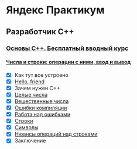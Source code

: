 # Яндекс Практикум

## Разработчик C++

### [Основы С++. Бесплатный вводный курс](https://github.com/PatriotRossii/-/tree/master/%D0%9E%D1%81%D0%BD%D0%BE%D0%B2%D1%8B%20C%2B%2B.%20%D0%91%D0%B5%D1%81%D0%BF%D0%BB%D0%B0%D1%82%D0%BD%D1%8B%D0%B9%20%D0%B2%D0%B2%D0%BE%D0%B4%D0%BD%D1%8B%D0%B9%20%D0%BA%D1%83%D1%80%D1%81)

#### [Числа и строки: операции с ними, ввод и вывод](https://github.com/PatriotRossii/-/tree/master/%D0%9E%D1%81%D0%BD%D0%BE%D0%B2%D1%8B%20C%2B%2B.%20%D0%91%D0%B5%D1%81%D0%BF%D0%BB%D0%B0%D1%82%D0%BD%D1%8B%D0%B9%20%D0%B2%D0%B2%D0%BE%D0%B4%D0%BD%D1%8B%D0%B9%20%D0%BA%D1%83%D1%80%D1%81/%D0%A7%D0%B8%D1%81%D0%BB%D0%B0%20%D0%B8%20%D1%81%D1%82%D1%80%D0%BE%D0%BA%D0%B8.%20%D0%9E%D0%BF%D0%B5%D1%80%D0%B0%D1%86%D0%B8%D0%B8%20%D1%81%20%D0%BD%D0%B8%D0%BC%D0%B8%2C%20%D0%B2%D0%B2%D0%BE%D0%B4%20%D0%B8%20%D0%B2%D1%8B%D0%B2%D0%BE%D0%B4)

- [X] Как тут все устроено
- [X] [Hello, friend](https://github.com/PatriotRossii/-/tree/master/%D0%9E%D1%81%D0%BD%D0%BE%D0%B2%D1%8B%20C%2B%2B.%20%D0%91%D0%B5%D1%81%D0%BF%D0%BB%D0%B0%D1%82%D0%BD%D1%8B%D0%B9%20%D0%B2%D0%B2%D0%BE%D0%B4%D0%BD%D1%8B%D0%B9%20%D0%BA%D1%83%D1%80%D1%81/%D0%A7%D0%B8%D1%81%D0%BB%D0%B0%20%D0%B8%20%D1%81%D1%82%D1%80%D0%BE%D0%BA%D0%B8.%20%D0%9E%D0%BF%D0%B5%D1%80%D0%B0%D1%86%D0%B8%D0%B8%20%D1%81%20%D0%BD%D0%B8%D0%BC%D0%B8%2C%20%D0%B2%D0%B2%D0%BE%D0%B4%20%D0%B8%20%D0%B2%D1%8B%D0%B2%D0%BE%D0%B4/Hello%2C%20friend)
- [X] Зачем нужен C++
- [X] [Целые числа](https://github.com/PatriotRossii/-/tree/master/%D0%9E%D1%81%D0%BD%D0%BE%D0%B2%D1%8B%20C%2B%2B.%20%D0%91%D0%B5%D1%81%D0%BF%D0%BB%D0%B0%D1%82%D0%BD%D1%8B%D0%B9%20%D0%B2%D0%B2%D0%BE%D0%B4%D0%BD%D1%8B%D0%B9%20%D0%BA%D1%83%D1%80%D1%81/%D0%A7%D0%B8%D1%81%D0%BB%D0%B0%20%D0%B8%20%D1%81%D1%82%D1%80%D0%BE%D0%BA%D0%B8.%20%D0%9E%D0%BF%D0%B5%D1%80%D0%B0%D1%86%D0%B8%D0%B8%20%D1%81%20%D0%BD%D0%B8%D0%BC%D0%B8%2C%20%D0%B2%D0%B2%D0%BE%D0%B4%20%D0%B8%20%D0%B2%D1%8B%D0%B2%D0%BE%D0%B4/%D0%A6%D0%B5%D0%BB%D1%8B%D0%B5%20%D1%87%D0%B8%D1%81%D0%BB%D0%B0)
- [X] [Вещественные числа](https://github.com/PatriotRossii/-/tree/master/%D0%9E%D1%81%D0%BD%D0%BE%D0%B2%D1%8B%20C%2B%2B.%20%D0%91%D0%B5%D1%81%D0%BF%D0%BB%D0%B0%D1%82%D0%BD%D1%8B%D0%B9%20%D0%B2%D0%B2%D0%BE%D0%B4%D0%BD%D1%8B%D0%B9%20%D0%BA%D1%83%D1%80%D1%81/%D0%A7%D0%B8%D1%81%D0%BB%D0%B0%20%D0%B8%20%D1%81%D1%82%D1%80%D0%BE%D0%BA%D0%B8.%20%D0%9E%D0%BF%D0%B5%D1%80%D0%B0%D1%86%D0%B8%D0%B8%20%D1%81%20%D0%BD%D0%B8%D0%BC%D0%B8%2C%20%D0%B2%D0%B2%D0%BE%D0%B4%20%D0%B8%20%D0%B2%D1%8B%D0%B2%D0%BE%D0%B4/%D0%92%D0%B5%D1%89%D0%B5%D1%81%D1%82%D0%B2%D0%B5%D0%BD%D0%BD%D1%8B%D0%B5%20%D1%87%D0%B8%D1%81%D0%BB%D0%B0)
- [X] [Ошибки компиляции](https://github.com/PatriotRossii/-/tree/master/%D0%9E%D1%81%D0%BD%D0%BE%D0%B2%D1%8B%20C%2B%2B.%20%D0%91%D0%B5%D1%81%D0%BF%D0%BB%D0%B0%D1%82%D0%BD%D1%8B%D0%B9%20%D0%B2%D0%B2%D0%BE%D0%B4%D0%BD%D1%8B%D0%B9%20%D0%BA%D1%83%D1%80%D1%81/%D0%A7%D0%B8%D1%81%D0%BB%D0%B0%20%D0%B8%20%D1%81%D1%82%D1%80%D0%BE%D0%BA%D0%B8.%20%D0%9E%D0%BF%D0%B5%D1%80%D0%B0%D1%86%D0%B8%D0%B8%20%D1%81%20%D0%BD%D0%B8%D0%BC%D0%B8%2C%20%D0%B2%D0%B2%D0%BE%D0%B4%20%D0%B8%20%D0%B2%D1%8B%D0%B2%D0%BE%D0%B4/%D0%9E%D1%88%D0%B8%D0%B1%D0%BA%D0%B8%20%D0%BA%D0%BE%D0%BC%D0%BF%D0%B8%D0%BB%D1%8F%D1%86%D0%B8%D0%B8)
- [X] [Работа над ошибками](https://github.com/PatriotRossii/-/tree/master/%D0%9E%D1%81%D0%BD%D0%BE%D0%B2%D1%8B%20C%2B%2B.%20%D0%91%D0%B5%D1%81%D0%BF%D0%BB%D0%B0%D1%82%D0%BD%D1%8B%D0%B9%20%D0%B2%D0%B2%D0%BE%D0%B4%D0%BD%D1%8B%D0%B9%20%D0%BA%D1%83%D1%80%D1%81/%D0%A7%D0%B8%D1%81%D0%BB%D0%B0%20%D0%B8%20%D1%81%D1%82%D1%80%D0%BE%D0%BA%D0%B8.%20%D0%9E%D0%BF%D0%B5%D1%80%D0%B0%D1%86%D0%B8%D0%B8%20%D1%81%20%D0%BD%D0%B8%D0%BC%D0%B8%2C%20%D0%B2%D0%B2%D0%BE%D0%B4%20%D0%B8%20%D0%B2%D1%8B%D0%B2%D0%BE%D0%B4/%D0%A0%D0%B0%D0%B1%D0%BE%D1%82%D0%B0%20%D0%BD%D0%B0%D0%B4%20%D0%BE%D1%88%D0%B8%D0%B1%D0%BA%D0%B0%D0%BC%D0%B8)
- [X] [Строки](https://github.com/PatriotRossii/-/tree/master/%D0%9E%D1%81%D0%BD%D0%BE%D0%B2%D1%8B%20C%2B%2B.%20%D0%91%D0%B5%D1%81%D0%BF%D0%BB%D0%B0%D1%82%D0%BD%D1%8B%D0%B9%20%D0%B2%D0%B2%D0%BE%D0%B4%D0%BD%D1%8B%D0%B9%20%D0%BA%D1%83%D1%80%D1%81/%D0%A7%D0%B8%D1%81%D0%BB%D0%B0%20%D0%B8%20%D1%81%D1%82%D1%80%D0%BE%D0%BA%D0%B8.%20%D0%9E%D0%BF%D0%B5%D1%80%D0%B0%D1%86%D0%B8%D0%B8%20%D1%81%20%D0%BD%D0%B8%D0%BC%D0%B8%2C%20%D0%B2%D0%B2%D0%BE%D0%B4%20%D0%B8%20%D0%B2%D1%8B%D0%B2%D0%BE%D0%B4/%D0%A1%D1%82%D1%80%D0%BE%D0%BA%D0%B8)
- [X] [Символы](https://github.com/PatriotRossii/-/tree/master/%D0%9E%D1%81%D0%BD%D0%BE%D0%B2%D1%8B%20C%2B%2B.%20%D0%91%D0%B5%D1%81%D0%BF%D0%BB%D0%B0%D1%82%D0%BD%D1%8B%D0%B9%20%D0%B2%D0%B2%D0%BE%D0%B4%D0%BD%D1%8B%D0%B9%20%D0%BA%D1%83%D1%80%D1%81/%D0%A7%D0%B8%D1%81%D0%BB%D0%B0%20%D0%B8%20%D1%81%D1%82%D1%80%D0%BE%D0%BA%D0%B8.%20%D0%9E%D0%BF%D0%B5%D1%80%D0%B0%D1%86%D0%B8%D0%B8%20%D1%81%20%D0%BD%D0%B8%D0%BC%D0%B8%2C%20%D0%B2%D0%B2%D0%BE%D0%B4%20%D0%B8%20%D0%B2%D1%8B%D0%B2%D0%BE%D0%B4/%D0%A1%D0%B8%D0%BC%D0%B2%D0%BE%D0%BB%D1%8B)
- [X] [Нюансы операций над строками](https://github.com/PatriotRossii/-/tree/master/%D0%9E%D1%81%D0%BD%D0%BE%D0%B2%D1%8B%20C%2B%2B.%20%D0%91%D0%B5%D1%81%D0%BF%D0%BB%D0%B0%D1%82%D0%BD%D1%8B%D0%B9%20%D0%B2%D0%B2%D0%BE%D0%B4%D0%BD%D1%8B%D0%B9%20%D0%BA%D1%83%D1%80%D1%81/%D0%A7%D0%B8%D1%81%D0%BB%D0%B0%20%D0%B8%20%D1%81%D1%82%D1%80%D0%BE%D0%BA%D0%B8.%20%D0%9E%D0%BF%D0%B5%D1%80%D0%B0%D1%86%D0%B8%D0%B8%20%D1%81%20%D0%BD%D0%B8%D0%BC%D0%B8%2C%20%D0%B2%D0%B2%D0%BE%D0%B4%20%D0%B8%20%D0%B2%D1%8B%D0%B2%D0%BE%D0%B4/%D0%9D%D1%8E%D0%B0%D0%BD%D1%81%D1%8B%20%D0%BE%D0%BF%D0%B5%D1%80%D0%B0%D1%86%D0%B8%D0%B9%20%D0%BD%D0%B0%D0%B4%20%D1%81%D1%82%D1%80%D0%BE%D0%BA%D0%B0%D0%BC%D0%B8)
- [X] Заключение
